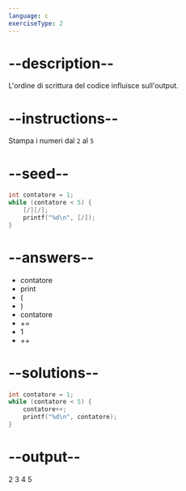 ```yaml
---
language: c
exerciseType: 2
---
```


# --description--

L'ordine di scrittura del codice influisce sull'output.

# --instructions--

Stampa i numeri dal `2` al `5`

# --seed--

```c
int contatore = 1;
while (contatore < 5) {
    [/][/];
    printf("%d\n", [/]);
}
```

# --answers--

- contatore
- print
- (
- )
- contatore
-  += 
- 1
- ++

# --solutions--

```c
int contatore = 1;
while (contatore < 5) {
    contatore++;
    printf("%d\n", contatore);
}
```

# --output--

2
3
4
5
